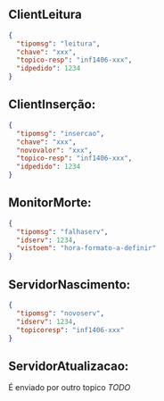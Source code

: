 ## ClientLeitura
```json
{
  "tipomsg": "leitura",
  "chave": "xxx",
  "topico-resp": "inf1406-xxx",
  "idpedido": 1234
}
```

## ClientInserção:

```json
{
  "tipomsg": "insercao",
  "chave": "xxx",
  "novovalor": "xxx",
  "topico-resp": "inf1406-xxx",
  "idpedido": 1234
}
```

## MonitorMorte:
```json
{
  "tipomsg": "falhaserv",
  "idserv": 1234,
  "vistoem": "hora-formato-a-definir"
}
```

## ServidorNascimento:
```json
{
  "tipomsg": "novoserv",
  "idserv": 1234,
  "topicoresp": "inf1406-xxx"
}
```

## ServidorAtualizacao:
É enviado por outro topico
*TODO*